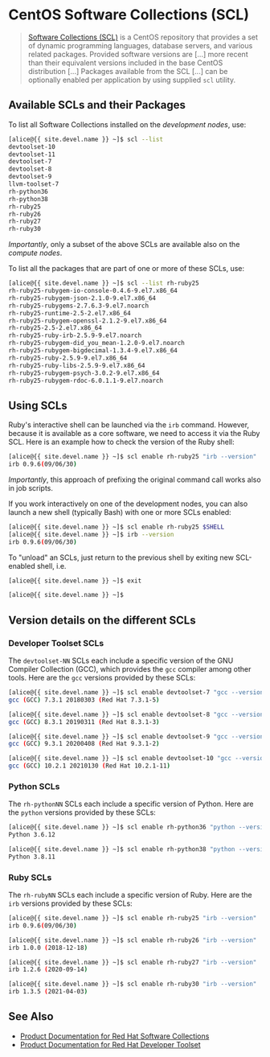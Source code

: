 # CentOS Software Collections (SCL)

> [Software Collections (SCL)](https://en.wikipedia.org/wiki/CentOS#Add-ons_releases) is a CentOS repository that provides a set of dynamic programming languages, database servers, and various related packages. Provided software versions are [...] more recent than their equivalent versions included in the base CentOS distribution [...]  Packages available from the SCL [...] can be optionally enabled per application by using supplied `scl` utility.


## Available SCLs and their Packages

To list all Software Collections installed on the _development nodes_, use:

<!-- code-block label="list" -->
```sh
[alice@{{ site.devel.name }} ~]$ scl --list
devtoolset-10
devtoolset-11
devtoolset-7
devtoolset-8
devtoolset-9
llvm-toolset-7
rh-python36
rh-python38
rh-ruby25
rh-ruby26
rh-ruby27
rh-ruby30
```

_Importantly_, only a subset of the above SCLs are available also on the _compute nodes_.


To list all the packages that are part of one or more of these SCLs, use:

<!-- code-block label="list-one" -->
```sh
[alice@{{ site.devel.name }} ~]$ scl --list rh-ruby25
rh-ruby25-rubygem-io-console-0.4.6-9.el7.x86_64
rh-ruby25-rubygem-json-2.1.0-9.el7.x86_64
rh-ruby25-rubygems-2.7.6.3-9.el7.noarch
rh-ruby25-runtime-2.5-2.el7.x86_64
rh-ruby25-rubygem-openssl-2.1.2-9.el7.x86_64
rh-ruby25-2.5-2.el7.x86_64
rh-ruby25-ruby-irb-2.5.9-9.el7.noarch
rh-ruby25-rubygem-did_you_mean-1.2.0-9.el7.noarch
rh-ruby25-rubygem-bigdecimal-1.3.4-9.el7.x86_64
rh-ruby25-ruby-2.5.9-9.el7.x86_64
rh-ruby25-ruby-libs-2.5.9-9.el7.x86_64
rh-ruby25-rubygem-psych-3.0.2-9.el7.x86_64
rh-ruby25-rubygem-rdoc-6.0.1.1-9.el7.noarch
```


## Using SCLs

Ruby's interactive shell can be launched via the `irb` command.  However, because it is available as a core software, we need to access it via the Ruby SCL.  Here is an example how to check the version of the Ruby shell:

<!-- code-block label="ruby-ex-1" -->
```sh
[alice@{{ site.devel.name }} ~]$ scl enable rh-ruby25 "irb --version"
irb 0.9.6(09/06/30)
```

_Importantly_, this approach of prefixing the original command call works also in job scripts.


If you work interactively on one of the development nodes, you can also launch a new shell (typically Bash) with one or more SCLs enabled:

<!-- code-block label="ruby-ex-2" -->
```sh
[alice@{{ site.devel.name }} ~]$ scl enable rh-ruby25 $SHELL
[alice@{{ site.devel.name }} ~]$ irb --version
irb 0.9.6(09/06/30)
```

To "unload" an SCLs, just return to the previous shell by exiting new SCL-enabled shell, i.e.

```sh
[alice@{{ site.devel.name }} ~]$ exit

[alice@{{ site.devel.name }} ~]$ 
```


## Version details on the different SCLs

### Developer Toolset SCLs

The `devtoolset-NN` SCLs each include a specific version of the GNU Compiler Collection (GCC), which provides the `gcc` compiler among other tools.  Here are the `gcc` versions provided by these SCLs:

```sh
[alice@{{ site.devel.name }} ~]$ scl enable devtoolset-7 "gcc --version | head -1"
gcc (GCC) 7.3.1 20180303 (Red Hat 7.3.1-5)

[alice@{{ site.devel.name }} ~]$ scl enable devtoolset-8 "gcc --version | head -1"
gcc (GCC) 8.3.1 20190311 (Red Hat 8.3.1-3)

[alice@{{ site.devel.name }} ~]$ scl enable devtoolset-9 "gcc --version | head -1"
gcc (GCC) 9.3.1 20200408 (Red Hat 9.3.1-2)

[alice@{{ site.devel.name }} ~]$ scl enable devtoolset-10 "gcc --version | head -1"
gcc (GCC) 10.2.1 20210130 (Red Hat 10.2.1-11)
```


### Python SCLs

The `rh-pythonNN` SCLs each include a specific version of Python.  Here are the `python` versions provided by these SCLs:

```sh
[alice@{{ site.devel.name }} ~]$ scl enable rh-python36 "python --version"
Python 3.6.12

[alice@{{ site.devel.name }} ~]$ scl enable rh-python38 "python --version"
Python 3.8.11
```


### Ruby SCLs

The `rh-rubyNN` SCLs each include a specific version of Ruby.  Here are the `irb` versions provided by these SCLs:

```sh
[alice@{{ site.devel.name }} ~]$ scl enable rh-ruby25 "irb --version"
irb 0.9.6(09/06/30)

[alice@{{ site.devel.name }} ~]$ scl enable rh-ruby26 "irb --version"
irb 1.0.0 (2018-12-18)

[alice@{{ site.devel.name }} ~]$ scl enable rh-ruby27 "irb --version"
irb 1.2.6 (2020-09-14)

[alice@{{ site.devel.name }} ~]$ scl enable rh-ruby30 "irb --version"
irb 1.3.5 (2021-04-03)
```


## See Also

* [Product Documentation for Red Hat Software Collections](https://access.redhat.com/documentation/en-us/red_hat_software_collections/)
* [Product Documentation for Red Hat Developer Toolset](https://access.redhat.com/documentation/en-us/red_hat_developer_toolset/)


[core-software]: /hpc/software/core-software.html
